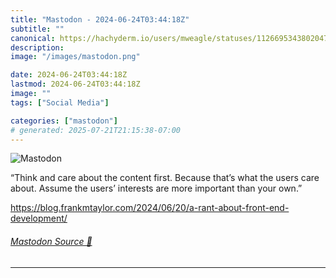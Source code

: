 ```yaml
---
title: "Mastodon - 2024-06-24T03:44:18Z"
subtitle: ""
canonical: https://hachyderm.io/users/mweagle/statuses/112669534380204762
description:
image: "/images/mastodon.png"

date: 2024-06-24T03:44:18Z
lastmod: 2024-06-24T03:44:18Z
image: ""
tags: ["Social Media"]

categories: ["mastodon"]
# generated: 2025-07-21T21:15:38-07:00
---
```

![Mastodon](/images/mastodon.png)

<p>“Think and care about the content first. Because that’s what the users care about. Assume the users’ interests are more important than your own.”</p><p><a href="https://blog.frankmtaylor.com/2024/06/20/a-rant-about-front-end-development/" target="_blank" rel="nofollow noopener noreferrer" translate="no"><span class="invisible">https://</span><span class="ellipsis">blog.frankmtaylor.com/2024/06/</span><span class="invisible">20/a-rant-about-front-end-development/</span></a></p>


###### [Mastodon Source 🐘](https://hachyderm.io/@mweagle/112669534380204762)

___
